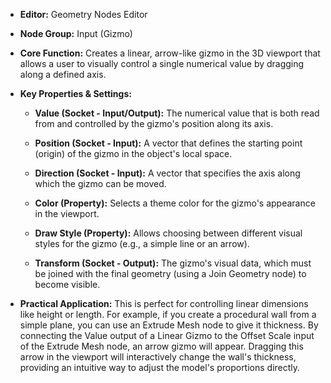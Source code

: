 - **Editor:** Geometry Nodes Editor
    
- **Node Group:** Input (Gizmo)
    
- **Core Function:** Creates a linear, arrow-like gizmo in the 3D viewport that allows a user to visually control a single numerical value by dragging along a defined axis.
    
- **Key Properties & Settings:**
    
    - **Value (Socket - Input/Output):** The numerical value that is both read from and controlled by the gizmo's position along its axis.
        
    - **Position (Socket - Input):** A vector that defines the starting point (origin) of the gizmo in the object's local space.
        
    - **Direction (Socket - Input):** A vector that specifies the axis along which the gizmo can be moved.
        
    - **Color (Property):** Selects a theme color for the gizmo's appearance in the viewport.
        
    - **Draw Style (Property):** Allows choosing between different visual styles for the gizmo (e.g., a simple line or an arrow).
        
    - **Transform (Socket - Output):** The gizmo's visual data, which must be joined with the final geometry (using a Join Geometry node) to become visible.
        
- **Practical Application:** This is perfect for controlling linear dimensions like height or length. For example, if you create a procedural wall from a simple plane, you can use an Extrude Mesh node to give it thickness. By connecting the Value output of a Linear Gizmo to the Offset Scale input of the Extrude Mesh node, an arrow gizmo will appear. Dragging this arrow in the viewport will interactively change the wall's thickness, providing an intuitive way to adjust the model's proportions directly.